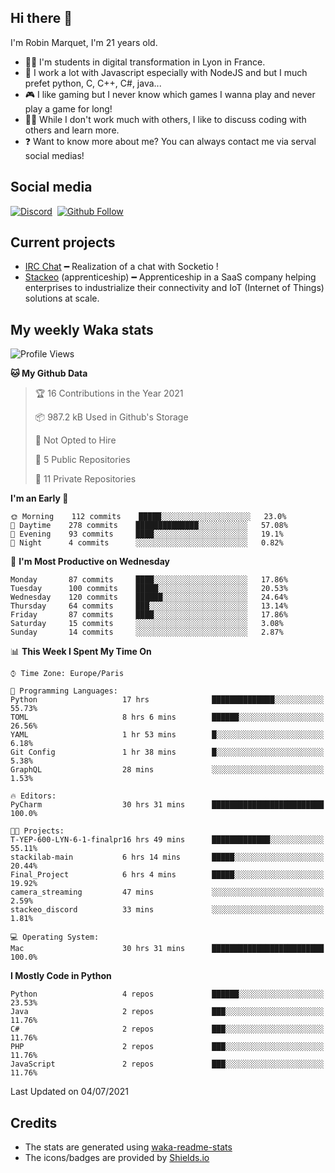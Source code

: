 ## Hi there 👋

I'm Robin Marquet, I'm 21 years old.

- 👨‍💻 I'm students in digital transformation in Lyon in France.
- 🌱 I work a lot with Javascript especially with NodeJS and but I much prefet python, C, C++, C#, java...
- 🎮 I like gaming but I never know which games I wanna play and never play a game for long!
- 👯‍♀️ While I don't work much with others, I like to discuss coding with others and learn more.
- ❓ Want to know more about me? You can always contact me via serval social medias!

## Social media

[![Discord](https://img.shields.io/discord/759460462105854022?label=rmarquet%232048&style=for-the-badge&logo=discord&logoColor=ffffff)](https://github.com/rmarquet21)
‎‎ [![Github Follow](https://img.shields.io/github/followers/rmarquet21?logo=github&logoColor=ffffff&style=for-the-badge)](https://github.com/rmarquet21)

## Current projects

- [IRC Chat](https://socket.io/) ━ Realization of a chat with Socketio !
- [Stackeo](https://www.stackeo.io/) (apprenticeship) ━ Apprenticeship in a SaaS company helping enterprises to industrialize their connectivity and IoT (Internet of Things) solutions at scale.

## My weekly Waka stats

<!--START_SECTION:waka-->
![Profile Views](http://img.shields.io/badge/Profile%20Views-2-blue)

**🐱 My Github Data** 

> 🏆 16 Contributions in the Year 2021
 > 
> 📦 987.2 kB Used in Github's Storage 
 > 
> 🚫 Not Opted to Hire
 > 
> 📜 5 Public Repositories 
 > 
> 🔑 11 Private Repositories  
 > 
**I'm an Early 🐤** 

```text
🌞 Morning    112 commits    █████░░░░░░░░░░░░░░░░░░░░   23.0% 
🌆 Daytime    278 commits    ██████████████░░░░░░░░░░░   57.08% 
🌃 Evening    93 commits     ████░░░░░░░░░░░░░░░░░░░░░   19.1% 
🌙 Night      4 commits      ░░░░░░░░░░░░░░░░░░░░░░░░░   0.82%

```
📅 **I'm Most Productive on Wednesday** 

```text
Monday       87 commits     ████░░░░░░░░░░░░░░░░░░░░░   17.86% 
Tuesday      100 commits    █████░░░░░░░░░░░░░░░░░░░░   20.53% 
Wednesday    120 commits    ██████░░░░░░░░░░░░░░░░░░░   24.64% 
Thursday     64 commits     ███░░░░░░░░░░░░░░░░░░░░░░   13.14% 
Friday       87 commits     ████░░░░░░░░░░░░░░░░░░░░░   17.86% 
Saturday     15 commits     ░░░░░░░░░░░░░░░░░░░░░░░░░   3.08% 
Sunday       14 commits     ░░░░░░░░░░░░░░░░░░░░░░░░░   2.87%

```


📊 **This Week I Spent My Time On** 

```text
⌚︎ Time Zone: Europe/Paris

💬 Programming Languages: 
Python                   17 hrs              ██████████████░░░░░░░░░░░   55.73% 
TOML                     8 hrs 6 mins        ██████░░░░░░░░░░░░░░░░░░░   26.56% 
YAML                     1 hr 53 mins        █░░░░░░░░░░░░░░░░░░░░░░░░   6.18% 
Git Config               1 hr 38 mins        █░░░░░░░░░░░░░░░░░░░░░░░░   5.38% 
GraphQL                  28 mins             ░░░░░░░░░░░░░░░░░░░░░░░░░   1.53%

🔥 Editors: 
PyCharm                  30 hrs 31 mins      █████████████████████████   100.0%

🐱‍💻 Projects: 
T-YEP-600-LYN-6-1-finalpr16 hrs 49 mins      █████████████░░░░░░░░░░░░   55.11% 
stackilab-main           6 hrs 14 mins       █████░░░░░░░░░░░░░░░░░░░░   20.44% 
Final_Project            6 hrs 4 mins        █████░░░░░░░░░░░░░░░░░░░░   19.92% 
camera_streaming         47 mins             ░░░░░░░░░░░░░░░░░░░░░░░░░   2.59% 
stackeo_discord          33 mins             ░░░░░░░░░░░░░░░░░░░░░░░░░   1.81%

💻 Operating System: 
Mac                      30 hrs 31 mins      █████████████████████████   100.0%

```

**I Mostly Code in Python** 

```text
Python                   4 repos             ██████░░░░░░░░░░░░░░░░░░░   23.53% 
Java                     2 repos             ███░░░░░░░░░░░░░░░░░░░░░░   11.76% 
C#                       2 repos             ███░░░░░░░░░░░░░░░░░░░░░░   11.76% 
PHP                      2 repos             ███░░░░░░░░░░░░░░░░░░░░░░   11.76% 
JavaScript               2 repos             ███░░░░░░░░░░░░░░░░░░░░░░   11.76%

```



 Last Updated on 04/07/2021
<!--END_SECTION:waka-->

## Credits

- The stats are generated using [waka-readme-stats](https://github.com/anmol098/waka-readme-stats)
- The icons/badges are provided by [Shields.io](https://shields.io/)
